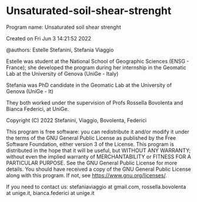# Unsaturated-soil-shear-strenght

Program name: Unsaturated soil shear strenght

Created on Fri Jun  3 14:21:52 2022

@authors: Estelle Stefanini, Stefania Viaggio

Estelle was student at the National School of Geographic Sciences (ENSG - France); she developed the program during her internship in the Geomatic Lab at the University of Genova (UniGe - Italy)

Stefania was PhD candidate in the Geomatic Lab at the University of Genova (UniGe - It)

They both worked under the supervision of Profs Rossella Bovolenta and Bianca Federici, at UniGe. 

Copyright (C) 2022 Stefanini, Viaggio, Bovolenta, Federici

This program is free software: you can redistribute it and/or modify it under the terms of the GNU General Public License as published by the Free Software Foundation, either version 3 of the License.
This program is distributed in the hope that it will be useful, but WITHOUT ANY WARRANTY; without even the implied warranty of MERCHANTABILITY or FITNESS FOR A PARTICULAR PURPOSE. 
See the GNU General Public License for more details.
You should have received a copy of the GNU General Public License along with this program.  If not, see https://www.gnu.org/licenses/.

If you need to contact us: stefaniaviaggio at gmail.com, rossella.bovolenta at unige.it, bianca.federici at unige.it
